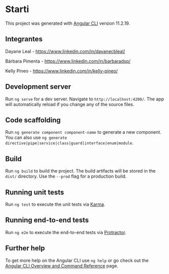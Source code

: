 # Starti

This project was generated with [Angular CLI](https://github.com/angular/angular-cli) version 11.2.19.

## Integrantes
 Dayane Leal - https://www.linkedin.com/in/dayanecbleal/
 
 Bárbara Pimenta - https://www.linkedin.com/in/barbaradsp/
 
 Kelly Pineo - https://www.linkedin.com/in/kelly-pineo/
 
## Development server

Run `ng serve` for a dev server. Navigate to `http://localhost:4200/`. The app will automatically reload if you change any of the source files.

## Code scaffolding

Run `ng generate component component-name` to generate a new component. You can also use `ng generate directive|pipe|service|class|guard|interface|enum|module`.

## Build

Run `ng build` to build the project. The build artifacts will be stored in the `dist/` directory. Use the `--prod` flag for a production build.

## Running unit tests

Run `ng test` to execute the unit tests via [Karma](https://karma-runner.github.io).

## Running end-to-end tests

Run `ng e2e` to execute the end-to-end tests via [Protractor](http://www.protractortest.org/).

## Further help

To get more help on the Angular CLI use `ng help` or go check out the [Angular CLI Overview and Command Reference](https://angular.io/cli) page.
